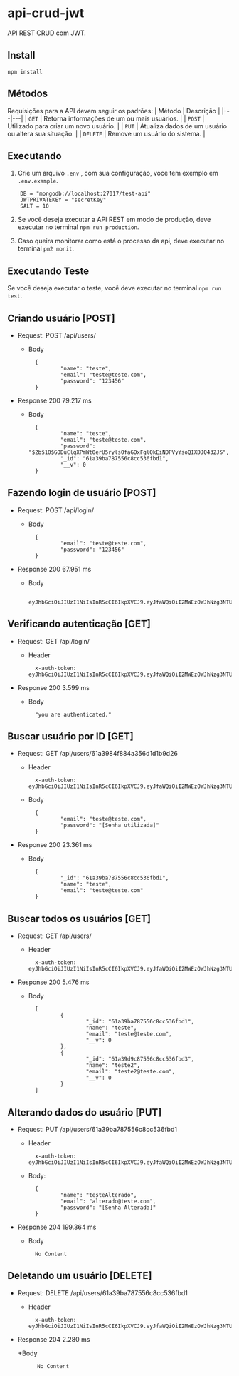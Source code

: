 # api-crud-jwt

API REST CRUD com JWT.

## Install

`npm install`

## Métodos
Requisições para a API devem seguir os padrões:
| Método | Descrição |
|---|---|
| `GET` | Retorna informações de um ou mais usuários. |
| `POST` | Utilizado para criar um novo usuário. |
| `PUT` | Atualiza dados de um usuário ou altera sua situação. |
| `DELETE` | Remove um usuário do sistema. |

## Executando

1. Crie um arquivo `.env` , com sua configuração, você tem exemplo em `.env.example`.

```.env
    DB = "mongodb://localhost:27017/test-api"
    JWTPRIVATEKEY = "secretKey"
    SALT = 10
```

2. Se você deseja executar a API REST em modo de produção, deve executar no terminal `npm run production`.

3. Caso queira monitorar como está o processo da api, deve executar no terminal `pm2 monit`.

## Executando Teste

Se você deseja executar o teste, você deve executar no terminal `npm run test`.

## Criando usuário [POST]

+ Request: POST /api/users/

    + Body

            {
                    "name": "teste",
                    "email": "teste@teste.com",
                    "password": "123456"
            }

+ Response 200 79.217 ms

    + Body

            {
                    "name": "teste",
                    "email": "teste@teste.com",
                    "password": "$2b$10$GODuClqXPmWt0erU5rylsOfaGOxFglOkEiNDPVyYsoQIXDJQ432JS",
                    "_id": "61a39ba787556c8cc536fbd1",
                    "__v": 0
            }

## Fazendo login de usuário [POST]

+ Request: POST /api/login/

    + Body

            {
                    "email": "teste@teste.com",
                    "password": "123456"
            }

+ Response 200 67.951 ms
    + Body

            eyJhbGciOiJIUzI1NiIsInR5cCI6IkpXVCJ9.eyJfaWQiOiI2MWEzOWJhNzg3NTU2YzhjYzUzNmZiZDEiLCJpYXQiOjE2MzgxMTI2ODh9.n0BwoNhy5FMXifvTC7xrUODDM_tuHc5owc8OoKh_5D4

## Verificando autenticação [GET]

+ Request: GET /api/login/ 
    
    + Header

            x-auth-token: eyJhbGciOiJIUzI1NiIsInR5cCI6IkpXVCJ9.eyJfaWQiOiI2MWEzOWJhNzg3NTU2YzhjYzUzNmZiZDEiLCJpYXQiOjE2MzgxMTI2ODh9.n0BwoNhy5FMXifvTC7xrUODDM_tuHc5owc8OoKh_5D4

+ Response 200 3.599 ms

    + Body

            "you are authenticated."

## Buscar usuário por ID [GET]

+ Request: GET /api/users/61a3984f884a356d1d1b9d26
    
    + Header

            x-auth-token: eyJhbGciOiJIUzI1NiIsInR5cCI6IkpXVCJ9.eyJfaWQiOiI2MWEzOWJhNzg3NTU2YzhjYzUzNmZiZDEiLCJpYXQiOjE2MzgxMTI2ODh9.n0BwoNhy5FMXifvTC7xrUODDM_tuHc5owc8OoKh_5D4

    + Body

            {
                    "email": "teste@teste.com",
                    "password": "[Senha utilizada]"
            }

+ Response 200 23.361 ms

    + Body

            {
                    "_id": "61a39ba787556c8cc536fbd1",
                    "name": "teste",
                    "email": "teste@teste.com"
            }

## Buscar todos os usuários [GET]

+ Request: GET /api/users/
  
    + Header

            x-auth-token: eyJhbGciOiJIUzI1NiIsInR5cCI6IkpXVCJ9.eyJfaWQiOiI2MWEzOWJhNzg3NTU2YzhjYzUzNmZiZDEiLCJpYXQiOjE2MzgxMTI2ODh9.n0BwoNhy5FMXifvTC7xrUODDM_tuHc5owc8OoKh_5D4

+ Response 200 5.476 ms

    + Body

            [
                    {
                            "_id": "61a39ba787556c8cc536fbd1",
                            "name": "teste",
                            "email": "teste@teste.com",
                            "__v": 0
                    },
                    {
                            "_id": "61a39d9c87556c8cc536fbd3",
                            "name": "teste2",
                            "email": "teste2@teste.com",
                            "__v": 0
                    }
            ]

## Alterando dados do usuário [PUT]

+ Request: PUT /api/users/61a39ba787556c8cc536fbd1
    
    + Header

            x-auth-token: eyJhbGciOiJIUzI1NiIsInR5cCI6IkpXVCJ9.eyJfaWQiOiI2MWEzOWJhNzg3NTU2YzhjYzUzNmZiZDEiLCJpYXQiOjE2MzgxMTI2ODh9.n0BwoNhy5FMXifvTC7xrUODDM_tuHc5owc8OoKh_5D4

    + Body:

            {
                    "name": "testeAlterado",
                    "email": "alterado@teste.com",
                    "password": "[Senha Alterada]"
            }

+ Response 204 199.364 ms

    + Body

            No Content

## Deletando um usuário [DELETE]

+ Request: DELETE /api/users/61a39ba787556c8cc536fbd1 
    
    + Header

            x-auth-token: eyJhbGciOiJIUzI1NiIsInR5cCI6IkpXVCJ9.eyJfaWQiOiI2MWEzOWJhNzg3NTU2YzhjYzUzNmZiZDEiLCJpYXQiOjE2MzgxMTI2ODh9.n0BwoNhy5FMXifvTC7xrUODDM_tuHc5owc8OoKh_5D4

+ Response 204 2.280 ms

    +Body

            No Content



